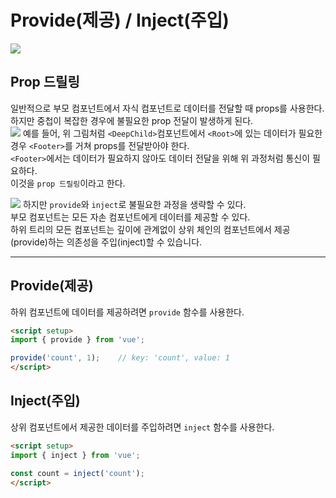 # **Provide(제공) / Inject(주입)**

![](https://cdn.jsdelivr.net/gh/fe-jw/J-Web/posts/2024/0413/thumb.svg)

## **Prop 드릴링**
일반적으로 부모 컴포넌트에서 자식 컴포넌트로 데이터를 전달할 때 props를 사용한다.  
하지만 중첩이 복잡한 경우에 불필요한 prop 전달이 발생하게 된다.  
![](https://cdn.jsdelivr.net/gh/fe-jw/J-Web/posts/2024/0413/img_1.png)
예를 들어, 위 그림처럼 `<DeepChild>`컴포넌트에서 `<Root>`에 있는 데이터가 필요한 경우 `<Footer>`를 거쳐 props를 전달받아야 한다.  
`<Footer>`에서는 데이터가 필요하지 않아도 데이터 전달을 위해 위 과정처럼 통신이 필요하다.  
이것을 `prop 드릴링`이라고 한다.  

![](https://cdn.jsdelivr.net/gh/fe-jw/J-Web/posts/2024/0413/img_2.png)
하지만 `provide`와 `inject`로 불필요한 과정을 생략할 수 있다.  
부모 컴포넌트는 모든 자손 컴포넌트에게 데이터를 제공할 수 있다.  
하위 트리의 모든 컴포넌트는 깊이에 관계없이 상위 체인의 컴포넌트에서 제공(provide)하는 의존성을 주입(inject)할 수 있습니다.  

---

## **Provide(제공)**
하위 컴포넌트에 데이터를 제공하려면 `provide` 함수를 사용한다.
```html
<script setup>
import { provide } from 'vue';

provide('count', 1);	// key: 'count', value: 1
</script>
```

## **Inject(주입)**
상위 컴포넌트에서 제공한 데이터를 주입하려면 `inject` 함수를 사용한다.
```html
<script setup>
import { inject } from 'vue';

const count = inject('count');
</script>
```